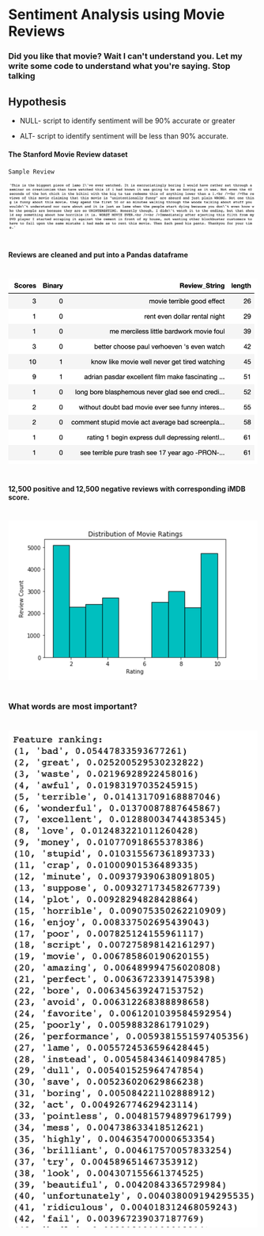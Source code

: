# Sentiment Analysis using Movie Reviews

### Did you like that movie? Wait I can't understand you. Let my write some code to understand what you're saying. Stop talking


## Hypothesis

- NULL- script to identify sentiment will be 90% accurate or greater

- ALT- script to identify sentiment will be less than 90% accurate.


#### The Stanford Movie Review dataset 

    Sample Review 

<img src="https://github.com/zuhbeer/NLP-CAP/blob/master/Screen%20Shot%202019-10-18%20at%2010.22.06%20AM.png" width="900">



#
#### Reviews are cleaned and put into a Pandas dataframe
#


<img src="https://github.com/zuhbeer/NLP-CAP/blob/master/Screen%20Shot%202019-10-18%20at%2010.27.27%20AM.png"  width="600">




#
#### 12,500 positive and 12,500 negative reviews with corresponding iMDB score.
#


<img src="https://github.com/zuhbeer/NLP-CAP/blob/master/Screen%20Shot%202019-10-18%20at%2010.06.25%20AM.png" width="600">




#
### What words are most important?
#

<img src="https://github.com/zuhbeer/NLP-CAP/blob/master/Screen%20Shot%202019-10-18%20at%2010.46.07%20AM.png"  width="600">
